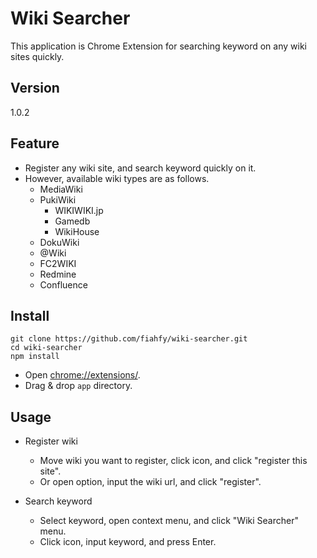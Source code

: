 Wiki Searcher
===========

This application is Chrome Extension for searching keyword on any wiki sites quickly.

Version
---------

1.0.2

Feature
---------

* Register any wiki site, and search keyword quickly on it.
* However, available wiki types are as follows.
    * MediaWiki
    * PukiWiki
        * WIKIWIKI.jp
        * Gamedb
        * WikiHouse
    * DokuWiki
    * @Wiki
    * FC2WIKI
    * Redmine
    * Confluence

Install
---------

```
git clone https://github.com/fiahfy/wiki-searcher.git
cd wiki-searcher
npm install
```

* Open <chrome://extensions/>.
* Drag & drop `app` directory.

Usage
---------

* Register wiki
    * Move wiki you want to register, click icon, and click "register this site".
    * Or open option, input the wiki url, and click "register".

* Search keyword
    * Select keyword, open context menu, and click "Wiki Searcher" menu.
    * Click icon, input keyword, and press Enter.
